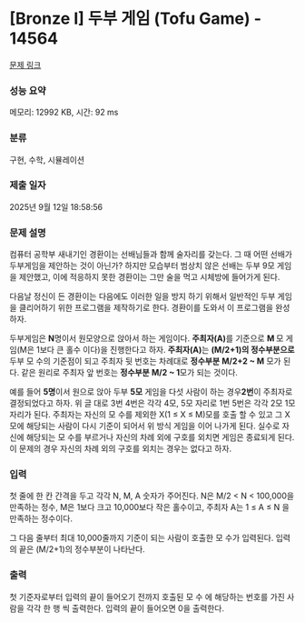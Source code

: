 # [Bronze I] 두부 게임 (Tofu Game) - 14564 

[문제 링크](https://www.acmicpc.net/problem/14564) 

### 성능 요약

메모리: 12992 KB, 시간: 92 ms

### 분류

구현, 수학, 시뮬레이션

### 제출 일자

2025년 9월 12일 18:58:56

### 문제 설명

<p>컴퓨터 공학부 새내기인 경환이는 선배님들과 함께 술자리를 갖는다. 그 때 어떤 선배가 두부게임을 제안하는 것이 아닌가? 하지만 모습부터 범상치 않은 선배는 두부 9모 게임을 제안했고, 이에 적응하지 못한 경환이는 그만 술을 먹고 시체방에 들어가게 된다.</p>

<p>다음날 정신이 든 경환이는 다음에도 이러한 일을 방지 하기 위해서 일반적인 두부 게임을 클리어하기 위한 프로그램을 제작하기로 한다. 경환이를 도와서 이 프로그램을 완성하자.</p>

<p>두부게임은 <strong>N</strong>명이서 원모양으로 앉아서 하는 게임이다. <strong>주최자(A)</strong>를 기준으로 <strong>M </strong>모 게임(M은 1보다 큰 홀수 이다)을 진행한다고 하자. <strong>주최자(A)</strong>는 <strong>(M/2+1)의 정수부분으로 </strong>두부 모 수의 기준점이 되고 주최자 뒷 번호는 차례대로 <strong>정수부분</strong> <strong>M/2+2 ~ M</strong> 모가 된다. 같은 원리로 주최자 앞 번호는 <strong>정수부분</strong> <strong>M/2 ~ 1</strong>모가 되는 것이다.</p>

<p>예를 들어 <strong>5명</strong>이서 원으로 앉아 두부 <strong>5모</strong> 게임을 다섯 사람이 하는 경우<strong>2번</strong>이 주최자로 결정되었다고 하자. 위 글 대로 3번 4번은 각각 4모, 5모 자리로 1번 5번은 각각 2모 1모 자리가 된다. 주최자는 자신의 모 수를 제외한 X(1 ≤ X ≤ M)모를 호출 할 수 있고 그 X모에 해당되는 사람이 다시 기준이 되어서 위 방식 게임을 이어 나가게 된다. 실수로 자신에 해당되는 모 수를 부르거나 자신의 차례 외에 구호를 외치면 게임은 종료되게 된다. 이 문제의 경우 자신의 차례 외의 구호를 외치는 경우는 없다고 하자.</p>

### 입력 

 <p>첫 줄에 한 칸 간격을 두고 각각 N, M, A 숫자가 주어진다. N은 M/2 < N < 100,000을 만족하는 정수, M은 1보다 크고 10,000보다 작은 홀수이고, 주최자 A는 1 ≤ A ≤ N 을 만족하는 정수이다.</p>

<p>그 다음 줄부터 최대 10,000줄까지 기준이 되는 사람이 호출한 모 수가 입력된다. 입력의 끝은 (M/2+1)의 정수부분이 나타난다.</p>

### 출력 

 <p>첫 기준자로부터 입력의 끝이 들어오기 전까지 호출된 모 수 에 해당하는 번호를 가진 사람을 각각 한 행 씩 출력한다. 입력의 끝이 들어오면 0을 출력한다.</p>

